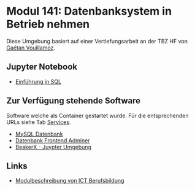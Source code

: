 # Modul 141: Datenbanksystem in Betrieb nehmen

Diese Umgebung basiert auf einer Vertiefungsarbeit an der TBZ HF von [Gaétan Vouillamoz](https://github.com/zoink1989/vertiefungsarbeit).

## Jupyter Notebook

* [Einführung in SQL](:32088/notebooks/work/M141_Einfuehrung.ipynb)

## Zur Verfügung stehende Software

Software welche als Container gestartet wurde. Für die entsprechenden URLs siehe Tab [Services](#Services).

* [MySQL Datenbank](https://www.mysql.com/de/)
* [Datenbank Frontend Adminer](https://www.adminer.org/)
* [BeakerX - Juypter Umgebung](:32088/notebooks/StartHere.ipynb)

## Links

* [Modulbeschreibung von ICT Berufsbildung](https://cf.ict-berufsbildung.ch/modules.php?name=Mbk&a=20101&cmodnr=141&noheader=1)
